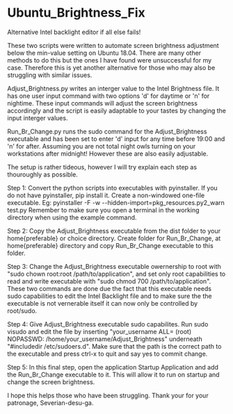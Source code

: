 # Ubuntu_Brightness_Fix
Alternative Intel backlight editor if all else fails!

These two scripts were written to automate screen brightness adjustment below the min-value setting on Ubuntu 18.04.
There are many other methods to do this but the ones I have found were unsuccessful for my case. 
Therefore this is yet another alternative for those who may also be struggling with similar issues.

Adjust_Brightness.py writes an interger value to the Intel Brightness file. It has one user input command with two options 
'd' for daytime or 'n' for nightime. These input commands will adjust the screen brightness accordingly and the script is 
easily adaptable to your tastes by changing the input interger values.

Run_Br_Change.py runs the sudo command for the Adjust_Brightness executable and has been set to enter 'd' input for any time 
before 19:00 and 'n' for after. Assuming you are not total night owls turning on your workstations after midnight! 
However these are also easily adjustable.   

The setup is rather tideous, however I will try explain each step as thouroughly as possible.

Step 1: Convert the python scripts into executables with pyinstaller. If you do not have pyinstaller, pip install it.
        Create a non-windowed one-file executable. Eg: pyinstaller -F -w --hidden-import=pkg_resources.py2_warn test.py
        Remember to make sure you open a terminal in the working directory when using the example command.
        
Step 2: Copy the Adjust_Brightness executable from the dist folder to your home{preferable} or choice directory. Create 
        folder for Run_Br_Change, at home{preferable} directory and copy Run_Br_Change executable to this folder.
        
Step 3: Change the Adjust_Brightness executable owernership to root with "sudo chown root:root /path/to/application",
        and set only root capabilities to read and write executable with "sudo chmod 700 /path/to/application". These
        two commands are done due the fact that this executable needs sudo capabilities to edit the Intel Backlight file
        and to make sure the the executable is not vernerable itself it can now only be controlled by root/sudo.
        
Step 4: Give Adjust_Brightness executable sudo capabilites. Run sudo visudo and edit the file by inserting
        "your_username ALL= (root) NOPASSWD: /home/your_username/Adjust_Brightness" underneath "#includedir /etc/sudoers.d". 
        Make sure that the path is the correct path to the executable and press ctrl-x to quit and say yes to commit change.
        
Step 5: In this final step, open the application Startup Application and add the Run_Br_Change executable to it. This will 
        allow it to run on startup and change the screen brightness.
        
I hope this helps those who have been struggling.
Thank your for your patronage, Severian-desu-ga.
        
    

        
